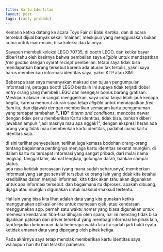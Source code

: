 ```yaml
---
title: Kartu Identitas
layout: post
tags: [rant, pribadi]
---
```

Kemarin ketika datang ke acara Toys Fair di Balai Kartika, dan di acara tersebut dijual banyak sekali 'mainan', meskipun yang menggunakan bukan cuma untuk main-main, bisa koleksi dan lainnya.

Sayapun membeli koleksi LEGO 70735, di booth LEGO, dan ketika bayar diberi tahu oleh kasirnya bahwa pembelian saya *eligible* untuk mendapatkan *free goodie* dengan syarat *reciept* pembelian. tetapi saya tidak bisa mendapatkan barang tersebut karena ada aturan tak tertulis, yakni saya harus memberikan informasi identitas saya, yakni KTP atau SIM.

Beberapa saat saya menanyakan maksud dan tujuan pengumpulan informasi ini, petugas booth LEGO berdalih ini supaya tidak terjadi dobel *entry* orang yang membeli LEGO dan mengejar bonus barang gratisan. Meskipun alasan ini sangat menggelikan, saya coba tanya lebih jauh kenapa begitu, karena menurut aturan saya tetap *eligible* untuk mendapatkan *free item* itu, dan dijawab dengan memberikan semacam kartu pengumuman yang terdapat tambahan **"..1 ID"** di*term and conditions*, mencoba nawar dengan tidak perlu memberikan Kartu identitas, tidak bisa, bahkan diberi jawaban ampuh "jadi masnya mau apa nggak?", dengan ekspresi heran ada orang yang tidak mau memberikan kartu identitas, padahal *cuma* kartu identitas saja.

di sini terlihat penyepelean, terlihat juga kemasa bodohan orang-orang tentang bagaimana pentingnya menjaga kartu identitas seketat mungkin, di dalam kartu itu terdapat informasi yang sangat pribadi, dari mulai nama lengkap, tanggal lahir, alamat lengkap, golongan darah, bahkan sampai status.   
ada rasa ketidak percayaan (yang mana sudah seharusnya) memberkan informasi yang sangat sensitif tersebut ke orang lain yang tidak kita ketahui kredibilitas dalam menjadi informasi, kita tidak akan tahu akan digunakan untuk apa informasi tersebut. dan bagaimana itu diproses. apakah dibuang, dijaga atau mungkin digunakan untuk maksud-maksud tertentu.

Hal lain yang bisa kita lihat adalah data yang kita gunakan ketika menggunakan aplikasi online untuk memesan ojek, atau kendaraan menggunakan app. pernah satu waktu nomer yang biasa digunakan untuk memesan kendaraan tiba-tiba dihujani oleh spam, hal ini memang tidak bisa dijadikan patokan dari driver tersebut yang membagi informasi ke pihak lain, tapi kejadian kebocoran data beberapa waktu lalu itu sudah jadi bukti nyata ketidak amanan data yang dipegang oleh pihak ketiga.

Pada akhirnya saya tetap menolak memberikan kartu identitas saya, walaupun hari itu hari terakhir pameran. 
